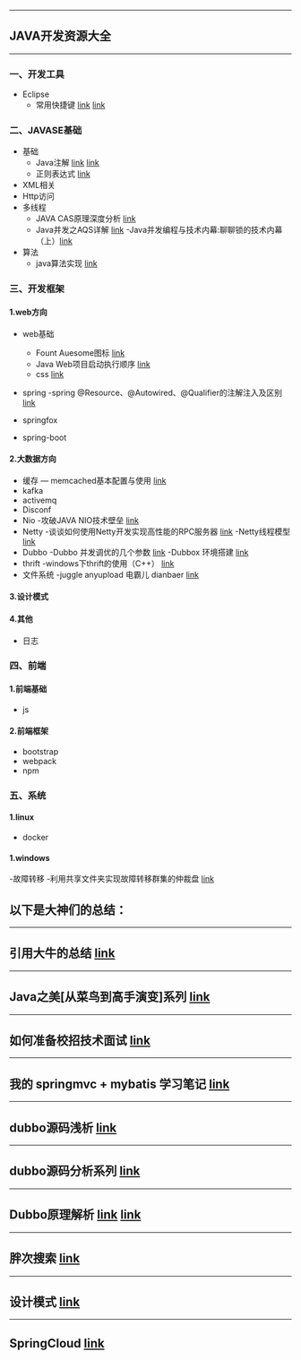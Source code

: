 
---
## JAVA开发资源大全

---
### 一、开发工具

- Eclipse
    - 常用快捷键 [link](http://note.youdao.com/noteshare?id=5101938f8d23b0e72c3ba72d85b190fb&sub=60254222F4FC49C2AEEAFFFDA4B216D3)
                        [link](https://blog.csdn.net/u010446936/article/details/80929465)

### 二、JAVASE基础

- 基础
   - Java注解 [link](http://note.youdao.com/noteshare?id=dd7de8b194b079f052e52fe15f0bbb48&sub=BF4BA93BBE0449D9B30B9DBA05BEE7AF)
                  [link](https://blog.csdn.net/briblue/article/details/73824058)
   - 正则表达式 [link](http://note.youdao.com/noteshare?id=5677ade6df16ea4d084356ed519870f2&sub=E3102B46633947638AE247779B8F0AD6)
- XML相关
- Http访问
- 多线程
  - JAVA CAS原理深度分析 [link](https://blog.csdn.net/hsuxu/article/details/9467651)
  - Java并发之AQS详解 [link](https://www.cnblogs.com/waterystone/p/4920797.html)
  -Java并发编程与技术内幕:聊聊锁的技术内幕（上）[link](https://blog.csdn.net/evankaka/article/details/51866242)
- 算法
  - java算法实现  [link](https://blog.csdn.net/autfish)


### 三、开发框架

#### 1.web方向
- web基础
  - Fount Auesome图标  [link](https://www.thinkcmf.com/font/search/index.html)
  - Java Web项目启动执行顺序 [link](https://blog.csdn.net/qq_20805103/article/details/77851996)
  - css  [link](http://www.css88.com/book/css/)

- spring
 -spring @Resource、@Autowired、@Qualifier的注解注入及区别 [link](https://blog.csdn.net/baple/article/details/17891755)
- springfox
- spring-boot


#### 2.大数据方向
- 缓存
  — memcached基本配置与使用 [link](https://blog.csdn.net/sup_heaven/article/details/32337711)
- kafka
- activemq
- Disconf
- Nio
  -攻破JAVA NIO技术壁垒  [link](http://www.importnew.com/19816.html)
- Netty
 -谈谈如何使用Netty开发实现高性能的RPC服务器  [link](http://www.cnblogs.com/jietang/p/5615681.html)
 -Netty线程模型 [link](http://www.360doc.com/content/14/0718/13/13247663_395254554.shtml)
- Dubbo
  -Dubbo 并发调优的几个参数 [link](https://blog.csdn.net/jdream314/article/details/44590937)
  -Dubbox 环境搭建 [link](https://blog.csdn.net/linuu/article/details/53758854)
- thrift
  -windows下thrift的使用（C++） [link](https://www.cnblogs.com/pinking/p/7739675.html)
- 文件系统
  -juggle anyupload 电霸儿 dianbaer [link](https://github.com/dianbaer)

#### 3.设计模式

#### 4.其他
- 日志


         
### 四、前端

#### 1.前端基础
- js

#### 2.前端框架

- bootstrap
- webpack
- npm

### 五、系统

#### 1.linux
- docker

#### 1.windows
-故障转移
 -利用共享文件夹实现故障转移群集的仲裁盘 [link](https://blog.csdn.net/microsoft_wu/article/details/46521047)


## 以下是大神们的总结：
---

## 引用大牛的总结 [link](https://github.com/aalansehaiyang/technology-talk)

---

## Java之美[从菜鸟到高手演变]系列 [link](https://blog.csdn.net/zhangerqing/article/details/8245560)

---

## 如何准备校招技术面试 [link](https://blog.csdn.net/h3243212/article/details/78132994)

---

## 我的 springmvc + mybatis 学习笔记 [link](https://github.com/brianway/springmvc-mybatis-learning)

---

## dubbo源码浅析 [link](https://blog.csdn.net/pentiumchen)

---

## dubbo源码分析系列 [link](https://my.oschina.net/pingpangkuangmo/blog/508963)

---

## Dubbo原理解析 [link](https://blog.csdn.net/quhongwei_zhanqiu/article/details/41577159) [link](https://blog.csdn.net/column/details/learningdubbo.html?&page=1)

---

## 胖次搜索 [link](https://www.panc.cc/)

---

## 设计模式 [link](https://blog.csdn.net/zhangerqing/article/details/8194653)

---

## SpringCloud [link](https://blog.csdn.net/forezp/article/details/70148833/)